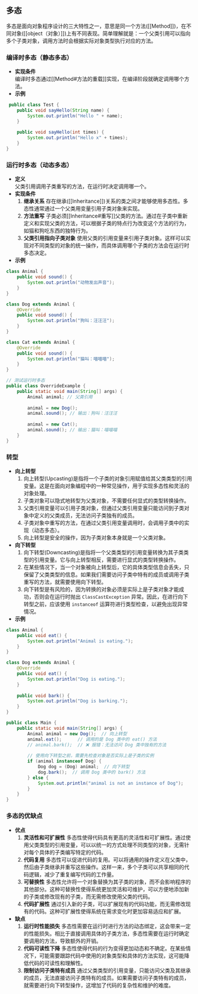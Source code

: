 ## 多态
多态是面向对象程序设计的三大特性之一，意思是同一个方法([[Method]])，在不同对象([[object（对象）]])上有不同表现。简单理解就是：一个父类引用可以指向多个子类对象，调用方法时会根据实际对象类型执行对应的方法。
### 编译时多态（静态多态）
- **实现条件**  
	编译时多态通过[[Method#方法的重载]]实现，在编译阶段就确定调用哪个方法。
- **示例**
```java
 public class Test {
    public void sayHello(String name) {
        System.out.println("Hello " + name);
    }
    
    public void sayHello(int times) {
        System.out.println("Hello x" + times);
    }
}
```
### 运行时多态（动态多态）
- **定义**  
	父类引用调用子类重写的方法，在运行时决定调用哪一个。
- **实现条件**  
	1. **继承关系** 存在继承([[Inheritance]])关系的类之间才能够使用多态性。多态性通常通过一个父类用变量引用子类对象来实现。
	2. **方法重写** 子类必须[[Inheritance#重写]]父类的方法。通过在子类中重新定义和实现父类的方法，可以根据子类的特点行为改变这个方法的行为，如猫和狗吃东西的独特行为。
	3. **父类引用指向子类对象** 使用父类的引用变量来引用子类对象。这样可以实现对不同类型的对象的统一操作，而具体调用哪个子类的方法会在运行时多态决定。
- **示例**
```java
class Animal {
    public void sound() {
        System.out.println("动物发出声音");
    }
}

class Dog extends Animal {
    @Override
    public void sound() {
        System.out.println("狗叫：汪汪汪");
    }
}

class Cat extends Animal {
    @Override
    public void sound() {
        System.out.println("猫叫：喵喵喵");
    }
}

// 测试运行时多态
public class OverrideExample {
    public static void main(String[] args) {
        Animal animal; // 父类引用
        
        animal = new Dog();
        animal.sound(); // 输出：狗叫：汪汪汪
        
        animal = new Cat();
        animal.sound(); // 输出：猫叫：喵喵喵
    }
}
```
### 转型
- **向上转型**  
	1. 向上转型(Upcasting)是指将一个子类的对象引用赋值给其父类类型的引用变量。这是在面向对象编程中的一种常见操作，用于实现多态性和灵活的对象处理。
	2. 子类对象可以隐式地转型为父类对象，不需要任何显式的类型转换操作。
	3. 父类引用变量可以引用子类对象，但通过父类引用变量只能访问到子类对象中定义的父类成员，无法访问子类独有的成员。
	4. 子类对象中重写的方法，在通过父类引用变量调用时，会调用子类中的实现（动态多态）。
	5. 向上转型是安全的操作，因为子类对象本身就是一个父类对象。
- **向下转型**  
	1. 向下转型(Downcasting)是指将一个父类类型的引用变量转换为其子类类型的引用变量。它与向上转型相反，需要进行显式的类型转换操作。
	2. 在某些情况下，当一个对象被向上转型后，它的具体类型信息会丢失，只保留了父类类型的信息。如果我们需要访问子类中特有的成员或调用子类重写的方法，就需要使用向下转型。
	3. 向下转型是有风险的，因为转换的对象必须是实际上是子类对象才能成功，否则会在运行时抛出 `ClassCastException` 异常。因此，在进行向下转型之前，应该使用 `instanceof` 运算符进行类型检查，以避免出现异常情况。
- **示例**
```java
class Animal {
    public void eat() {
        System.out.println("Animal is eating.");
    }
}

class Dog extends Animal {
    @Override
    public void eat() {
        System.out.println("Dog is eating.");
    }
    
    public void bark() {
        System.out.println("Dog is barking.");
    }
}

public class Main {
    public static void main(String[] args) {
        Animal animal = new Dog();  // 向上转型
        animal.eat();      // 调用的是 Dog 类中的 eat() 方法
        // animal.bark();  // ❌ 报错：无法访问 Dog 类中独有的方法
        
        // 使用向下转型之前，需要先检查对象是否实际上是子类的实例
        if (animal instanceof Dog) {
            Dog dog = (Dog) animal;  // 向下转型
            dog.bark();  // 调用 Dog 类中的 bark() 方法
        } else {
            System.out.println("animal is not an instance of Dog");
        }
    }
}
```
### 多态的优缺点
- **优点**  
	1. **灵活性和可扩展性** 多态性使得代码具有更高的灵活性和可扩展性。通过使用父类类型的引用变量，可以以统一的方式处理不同类型的对象，无需针对每个具体的子类编写特定的代码。
	2. **代码复用** 多态性可以促进代码的复用。可以将通用的操作定义在父类中，然后由子类继承并重写这些操作。这样一来，多个子类可以共享相同的代码逻辑，减少了重复编写代码的工作量。
	3. **可替换性** 多态性允许将一个对象替换为其子类的对象，而不会影响程序的其他部分。这种可替换性使得系统更加灵活和可维护，可以方便地添加新的子类或修改现有的子类，而无需修改使用父类的代码。
	4. **代码扩展性** 通过引入新的子类，可以扩展现有的代码功能，而无需修改现有的代码。这种可扩展性使得系统在需求变化时更加容易适应和扩展。
- **缺点**  
	1. **运行时性能损失** 多态性需要在运行时进行方法的动态绑定，这会带来一定的性能损失。相比于直接调用具体的子类方法，多态性需要在运行时确定要调用的方法，导致额外的开销。
	2. **代码可读性下降** 多态性使得代码的行为变得更加动态和不确定。在某些情况下，可能需要跟踪代码中使用的对象类型和具体的方法实现，这可能降低代码的可读性和理解性。
	3. **限制访问子类特有成员** 通过父类类型的引用变量，只能访问父类及其继承的成员，无法直接访问子类特有的成员。如果需要访问子类特有的成员，就需要进行向下转型操作，这增加了代码的复杂性和维护的难度。
